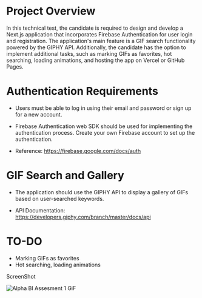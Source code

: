 # Project Overview

In this technical test, the candidate is required to design and develop a Next.js application that incorporates Firebase Authentication for user login and registration. The application's main feature is a GIF search functionality powered by the GIPHY API. Additionally, the candidate has the option to implement additional tasks, such as marking GIFs as favorites, hot searching, loading animations, and hosting the app on Vercel or GitHub Pages.

# Authentication Requirements

- Users must be able to log in using their email and password or sign up for a new account.

- Firebase Authentication web SDK should be used for implementing the authentication process. Create your own Firebase account to set up the authentication.

- Reference: https://firebase.google.com/docs/auth

# GIF Search and Gallery
- The application should use the GIPHY API to display a gallery of GIFs based on user-searched keywords.

- API Documentation: https://developers.giphy.com/branch/master/docs/api

# TO-DO
- Marking GIFs as favorites
- Hot searching, loading animations

ScreenShot

![Alpha BI Assesment 1 GiF](https://github.com/anmol2517/Alpha-BI-GiFY/assets/110680449/8179ab1d-947f-4fa5-aa34-ce038d9f4785)
